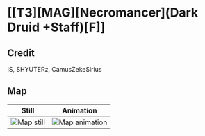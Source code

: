 # [\[T3\]\[MAG\]\[Necromancer\]\(Dark Druid +Staff\)\[F\]]

## Credit

IS, SHYUTERz, CamusZekeSirius
	
## Map

| Still | Animation |
| :---: | :-------: |
| ![Map still](./Map_000.png) | ![Map animation](./Map.gif) |
